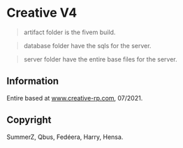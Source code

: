 # Creative V4

> artifact folder is the fivem build.

> database folder have the sqls for the server.

> server folder have the entire base files for the server.

## Information

Entire based at www.creative-rp.com, 07/2021.

## Copyright

SummerZ, Qbus, Fedéera, Harry, Hensa.